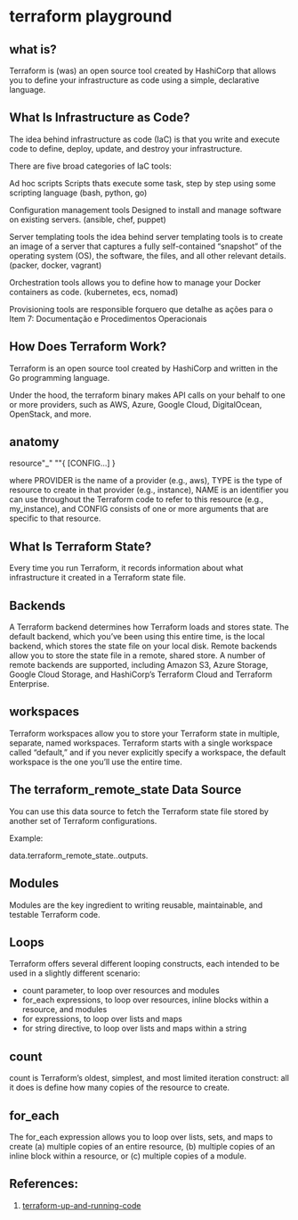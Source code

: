 # terraform playground

## what is?

Terraform is (was) an open source tool created by HashiCorp that allows you to define your infrastructure as code using a simple, declarative language.

## What Is Infrastructure as Code?

The idea behind infrastructure as code (IaC) is that you write and execute code to define, deploy, update, and destroy your infrastructure.

There are five broad categories of IaC tools:

Ad hoc scripts
Scripts thats execute some task, step by step using some scripting language (bash, python, go)

Configuration management tools
Designed to install and manage software on existing servers. (ansible, chef, puppet)

Server templating tools
the idea behind server templating tools is to create an image of a server that captures a fully self-contained “snapshot” of the operating system (OS), the software, the files, and all other relevant details. (packer, docker, vagrant)

Orchestration tools
allows you to define how to manage your Docker containers as code. (kubernetes, ecs, nomad)

Provisioning tools
are responsible forquero que detalhe as ações para o Item 7: Documentação e Procedimentos Operacionais

## How Does Terraform Work?

Terraform is an open source tool created by HashiCorp and written in the Go programming language.

Under the hood, the terraform binary makes API calls on your behalf to one or more providers, such as AWS, Azure, Google Cloud, DigitalOcean, OpenStack, and more.


## anatomy

resource"<PROVIDER>_<TYPE>" "<NAME>"{
[CONFIG...]
}

where PROVIDER is the name of a provider (e.g., aws), TYPE is the type of resource to create in that provider (e.g., instance), NAME is an identifier you can use throughout the Terraform code to refer to this resource (e.g., my_instance), and CONFIG consists of one or more arguments that are specific to that resource.

## What Is Terraform State?

Every time you run Terraform, it records information about what infrastructure it created in a Terraform state file.

## Backends

A Terraform backend determines how Terraform loads and stores state. The default backend, which you’ve been using this entire time, is the local backend, which stores the state file on your local disk. Remote backends allow you to store the state file in a remote, shared store. A number of remote backends are supported, including Amazon S3, Azure Storage, Google Cloud Storage, and HashiCorp’s Terraform Cloud and Terraform Enterprise.

## workspaces

Terraform workspaces allow you to store your Terraform state in multiple, separate, named workspaces. Terraform starts with a single workspace called “default,” and if you never explicitly specify a workspace, the default workspace is the one you’ll use the entire time.

## The terraform_remote_state Data Source

You can use this data source to fetch the Terraform state file stored by another set of Terraform configurations.

Example:

data.terraform_remote_state.<NAME>.outputs.<ATTRIBUTE>

## Modules

Modules are the key ingredient to writing reusable, maintainable, and testable Terraform code.

## Loops

Terraform offers several different looping constructs, each intended to be used in a slightly different scenario:

* count parameter, to loop over resources and modules
* for_each expressions, to loop over resources, inline blocks within a resource, and modules
* for expressions, to loop over lists and maps
* for string directive, to loop over lists and maps within a string

## count

count is Terraform’s oldest, simplest, and most limited iteration construct: all it does is define how many copies of the resource to create.

## for_each

The for_each expression allows you to loop over lists, sets, and maps to create (a) multiple copies of an entire resource, (b) multiple copies of an inline block within a resource, or (c) multiple copies of a module.

## References:

1. [terraform-up-and-running-code](https://github.com/brikis98/terraform-up-and-running-code)